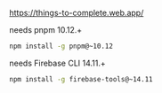 https://things-to-complete.web.app/


needs pnpm 10.12.+
```bash
npm install -g pnpm@~10.12
```

needs Firebase CLI 14.11.+
```bash
npm install -g firebase-tools@~14.11
```